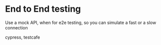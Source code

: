 # End to End testing

Use a mock API, when for e2e testing, so you can simulate a fast or a slow connection


cypress, testcafe

